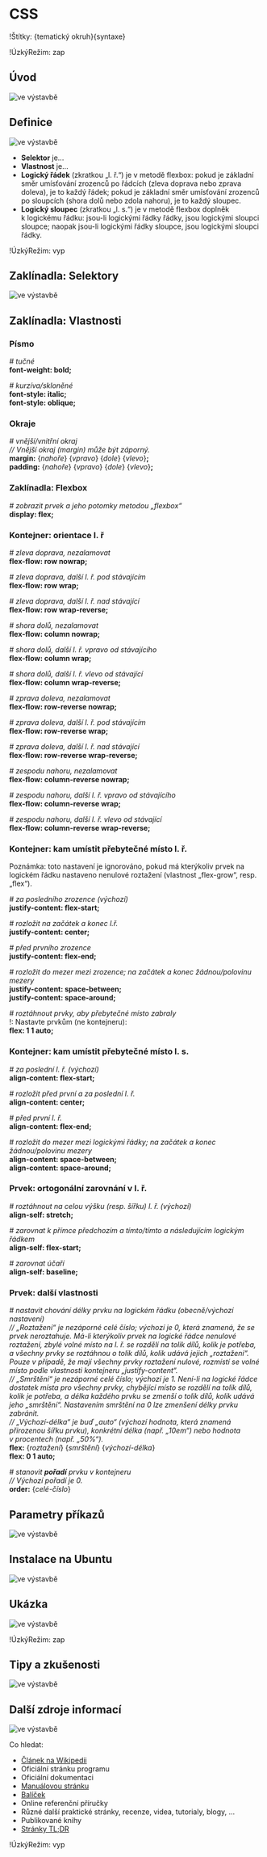 <!--

Linux Kniha kouzel, kapitola CSS
Copyright (c) 2019, 2020 Singularis <singularis@volny.cz>

Toto dílo je dílem svobodné kultury; můžete ho šířit a modifikovat pod
podmínkami licence Creative Commons Attribution-ShareAlike 4.0 International
vydané neziskovou organizací Creative Commons. Text licence je přiložený
k tomuto projektu nebo ho můžete najít na webové adrese:

https://creativecommons.org/licenses/by-sa/4.0/

-->
<!--
Poznámky:

⊨
-->

# CSS

!Štítky: {tematický okruh}{syntaxe}

!ÚzkýRežim: zap

## Úvod
<!--
- Vymezte, co je předmětem této kapitoly.
- Obecně popište základní principy, na kterých fungují používané nástroje.
- Uveďte, co kapitola nepokrývá, ačkoliv by to čtenář mohl očekávat.
-->
![ve výstavbě](../obrázky/ve-výstavbě.png)

## Definice
<!--
- Uveďte výčet specifických pojmů pro použití v této kapitole a tyto pojmy definujte co nejprecizněji.
-->
![ve výstavbě](../obrázky/ve-výstavbě.png)

* **Selektor** je...
* **Vlastnost** je...
* **Logický řádek** (zkratkou „l. ř.“) je v metodě flexbox: pokud je základní směr umísťování zrozenců po řádcích (zleva doprava nebo zprava doleva), je to každý řádek; pokud je základní směr umísťování zrozenců po sloupcích (shora dolů nebo zdola nahoru), je to každý sloupec.
* **Logický sloupec** (zkratkou „l. s.“) je v metodě flexbox doplněk k logickému řádku: jsou-li logickými řádky řádky, jsou logickými sloupci sloupce; naopak jsou-li logickými řádky sloupce, jsou logickými sloupci řádky.

!ÚzkýRežim: vyp

## Zaklínadla: Selektory
<!--
- Rozdělte na podsekce a naplňte „zaklínadly“.
-->
![ve výstavbě](../obrázky/ve-výstavbě.png)

## Zaklínadla: Vlastnosti

### Písmo

*# tučné*<br>
**font-weight: bold;**

*# kurzíva/skloněné*<br>
**font-style: italic;**<br>
**font-style: oblique;**

### Okraje

*# vnější/vnitřní okraj*<br>
*// Vnější okraj (margin) může být záporný.*<br>
**margin:** {*nahoře*} {*vpravo*} {*dole*} {*vlevo*}**;**<br>
**padding:** {*nahoře*} {*vpravo*} {*dole*} {*vlevo*}**;**

### Zaklínadla: Flexbox

*# zobrazit prvek a jeho potomky metodou „flexbox“*<br>
**display: flex;**

### Kontejner: orientace l. ř

*# zleva doprava, nezalamovat*<br>
**flex-flow: row nowrap;**<br>

*# zleva doprava, další l. ř. pod stávajícím*<br>
**flex-flow: row wrap;**

*# zleva doprava, další l. ř. nad stávající*<br>
**flex-flow: row wrap-reverse;**

*# shora dolů, nezalamovat*<br>
**flex-flow: column nowrap;**

*# shora dolů, další l. ř. vpravo od stávajícího*<br>
**flex-flow: column wrap;**

*# shora dolů, další l. ř. vlevo od stávající*<br>
**flex-flow: column wrap-reverse;**

*# zprava doleva, nezalamovat*<br>
**flex-flow: row-reverse nowrap;**

*# zprava doleva, další l. ř. pod stávajícím*<br>
**flex-flow: row-reverse wrap;**

*# zprava doleva, další l. ř. nad stávající*<br>
**flex-flow: row-reverse wrap-reverse;**

*# zespodu nahoru, nezalamovat*<br>
**flex-flow: column-reverse nowrap;**

*# zespodu nahoru, další l. ř. vpravo od stávajícího*<br>
**flex-flow: column-reverse wrap;**

*# zespodu nahoru, další l. ř. vlevo od stávající*<br>
**flex-flow: column-reverse wrap-reverse;**

<!--
flex-flow: row nowrap;
flex-flow: row wrap;
flex-flow: row wrap-reverse;
flex-flow: column nowrap;
flex-flow: column wrap;
flex-flow: column wrap-reverse;
flex-flow: row-reverse nowrap;
flex-flow: row-reverse wrap;
flex-flow: row-reverse wrap-reverse;
flex-flow: column-reverse nowrap;
flex-flow: column-reverse wrap;
flex-flow: column-reverse wrap-reverse;
-->

### Kontejner: kam umístit přebytečné místo l. ř.

Poznámka: toto nastavení je ignorováno, pokud má kterýkoliv prvek na logickém
řádku nastaveno nenulové roztažení (vlastnost „flex-grow“, resp. „flex“).

*# za posledního zrozence (výchozí)*<br>
**justify-content: flex-start;**

*# rozložit na začátek a konec l.ř.*<br>
**justify-content: center;**

*# před prvního zrozence*<br>
**justify-content: flex-end;**

*# rozložit do mezer mezi zrozence; na začátek a konec žádnou/polovinu mezery*<br>
**justify-content: space-between;**<br>
**justify-content: space-around;**

*# roztáhnout prvky, aby přebytečné místo zabraly*<br>
!: Nastavte prvkům (ne kontejneru):<br>
**flex: 1 1 auto;**

### Kontejner: kam umístit přebytečné místo l. s.

*# za poslední l. ř. (výchozí)*<br>
**align-content: flex-start;**

*# rozložit před první a za poslední l. ř.*<br>
**align-content: center;**

*# před první l. ř.*<br>
**align-content: flex-end;**

*# rozložit do mezer mezi logickými řádky; na začátek a konec žádnou/polovinu mezery*<br>
**align-content: space-between;**<br>
**align-content: space-around;**

### Prvek: ortogonální zarovnání v l. ř.

*# roztáhnout na celou výšku (resp. šířku) l. ř. (výchozí)*<br>
**align-self: stretch;**

*# zarovnat k přímce předchozím a tímto/tímto a následujícím logickým řádkem*<br>
**align-self: flex-start;**<br>

*# zarovnat účaří*<br>
**align-self: baseline;**

### Prvek: další vlastnosti

*# nastavit chování délky prvku na logickém řádku (obecně/výchozí nastavení)*<br>
*// „Roztažení“ je nezáporné celé číslo; výchozí je 0, která znamená, že se prvek neroztahuje. Má-li kterýkoliv prvek na logické řádce nenulové roztažení, zbylé volné místo na l. ř. se rozdělí na tolik dílů, kolik je potřeba, a všechny prvky se roztáhnou o tolik dílů, kolik udává jejich „roztažení“. Pouze v případě, že mají všechny prvky roztažení nulové, rozmístí se volné místo podle vlastnosti kontejneru „justify-content“.*<br>
*// „Smrštění“ je nezáporné celé číslo; výchozí je 1. Není-li na logické řádce dostatek místa pro všechny prvky, chybějící místo se rozdělí na tolik dílů, kolik je potřeba, a délka každého prvku se zmenší o tolik dílů, kolik udává jeho „smrštění“. Nastavením smrštění na 0 lze zmenšení délky prvku zabránit.*<br>
*// „Výchozí-délka“ je buď „auto“ (výchozí hodnota, která znamená přirozenou šířku prvku), konkrétní délka (např. „10em“) nebo hodnota v procentech (např. „50%“).*<br>
**flex:** {*roztažení*} {*smrštění*} {*výchozí-délka*}<br>
**flex: 0 1 auto;**

*# stanovit **pořadí** prvku v kontejneru*<br>
*// Výchozí pořadí je 0.*<br>
**order:** {*celé-číslo*}

## Parametry příkazů
<!--
- Pokud zaklínadla nepředstavují kompletní příkazy, v této sekci musíte popsat, jak z nich kompletní příkazy sestavit.
- Jinak by zde měl být přehled nejužitečnějších parametrů používaných nástrojů.
-->
![ve výstavbě](../obrázky/ve-výstavbě.png)

## Instalace na Ubuntu
<!--
- Jako zaklínadlo bez titulku uveďte příkazy (popř. i akce) nutné k instalaci a zprovoznění všech nástrojů požadovaných kterýmkoliv zaklínadlem uvedeným v kapitole. Po provedení těchto činností musí být nástroje plně zkonfigurované a připravené k práci.
- Ve výčtu balíčků k instalaci vycházejte z minimální instalace Ubuntu.
-->
![ve výstavbě](../obrázky/ve-výstavbě.png)

## Ukázka
<!--
- Tuto sekci ponechávat jen v kapitolách, kde dává smysl.
- Zdrojový kód, konfigurační soubor nebo interakce s programem, a to v úplnosti – ukázka musí být natolik úplná, aby ji v této podobě šlo spustit, ale současně natolik stručná, aby se vešla na jednu stranu A5.
- Snažte se v ukázce ilustrovat co nejvíc zaklínadel z této kapitoly.
-->
![ve výstavbě](../obrázky/ve-výstavbě.png)

!ÚzkýRežim: zap

## Tipy a zkušenosti
<!--
- Do odrážek uveďte konkrétní zkušenosti, které jste při práci s nástrojem získali; zejména případy, kdy vás chování programu překvapilo nebo očekáváte, že by mohlo překvapit začátečníky.
- Popište typické chyby nových uživatelů a jak se jim vyhnout.
- Buďte co nejstručnější; neodbíhejte k popisování čehokoliv vedlejšího, co je dost možné, že už čtenář zná.
-->
![ve výstavbě](../obrázky/ve-výstavbě.png)

## Další zdroje informací
<!--
- Uveďte, které informační zdroje jsou pro začátečníka nejlepší k získání rychlé a obsáhlé nápovědy. Typicky jsou to manuálové stránky, vestavěná nápověda programu nebo webové zdroje. Můžete uvést i přímé odkazy.
- V seznamu uveďte další webové zdroje, knihy apod.
- Pokud je vestavěná dokumentace programů (typicky v adresáři /usr/share/doc) užitečná, zmiňte ji také.
- Poznámka: Protože se tato sekce tiskne v úzkém režimu, zaklínadla smíte uvádět pouze bez titulku a bez poznámek pod čarou!
-->
![ve výstavbě](../obrázky/ve-výstavbě.png)

Co hledat:

* [Článek na Wikipedii](https://cs.wikipedia.org/wiki/Hlavn%C3%AD_strana)
* Oficiální stránku programu
* Oficiální dokumentaci
* [Manuálovou stránku](http://manpages.ubuntu.com/)
* [Balíček](https://packages.ubuntu.com/)
* Online referenční příručky
* Různé další praktické stránky, recenze, videa, tutorialy, blogy, ...
* Publikované knihy
* [Stránky TL;DR](https://github.com/tldr-pages/tldr/tree/master/pages/common)

!ÚzkýRežim: vyp
